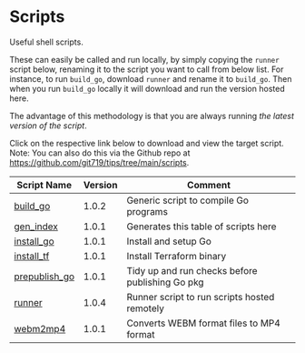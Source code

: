 # Scripts
Useful shell scripts.

These can easily be called and run locally, by simply copying the `runner` script below, renaming it to the script you want to call from below list. For instance, to run `build_go`, download `runner` and rename it to `build_go`. Then when you run `build_go` locally it will download and run the version hosted here.

The advantage of this methodology is that you are always running _the latest version of the script_.

Click on the respective link below to download and view the target script. Note: You can also do this via the Github repo at <https://github.com/git719/tips/tree/main/scripts>.

| Script Name | Version    | Comment               |
|-------------|------------|-----------------------|
| [build_go](build_go) | 1.0.2      | Generic script to compile Go programs |
| [gen_index](gen_index) | 1.0.1      | Generates this table of scripts here |
| [install_go](install_go) | 1.0.1      | Install and setup Go  |
| [install_tf](install_tf) | 1.0.1      | Install Terraform binary |
| [prepublish_go](prepublish_go) | 1.0.1      | Tidy up and run checks before publishing Go pkg |
| [runner](runner) | 1.0.4      | Runner script to run scripts hosted remotely |
| [webm2mp4](webm2mp4) | 1.0.1      | Converts WEBM format files to MP4 format |
